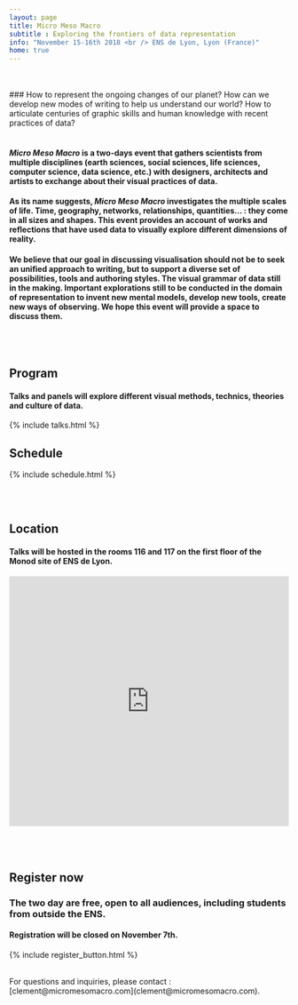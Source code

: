 ```yaml
---
layout: page
title: Micro Meso Macro
subtitle : Exploring the frontiers of data representation
info: "November 15-16th 2018 <br /> ENS de Lyon, Lyon (France)"
home: true
---
```


<br />
<br />
### How to represent the ongoing changes of our planet? How can we develop new modes of writing to help us understand our world? How to articulate centuries of graphic skills and human knowledge with recent practices of data?

<br />
<br />

#### *Micro Meso Macro* is a two-days event that gathers scientists from multiple disciplines (earth sciences, social sciences, life sciences, computer science, data science, etc.) with designers, architects and artists to exchange about their visual practices of data.

#### As its name suggests, *Micro Meso Macro* investigates the multiple scales of life. Time, geography, networks, relationships, quantities... : they come in all sizes and shapes. This event provides an account of works and reflections that have used data to visually explore different dimensions of reality.

#### We believe that our goal in discussing visualisation should not be to seek an unified approach to writing, but to support a diverse set of possibilities, tools and authoring styles. The visual grammar of data still in the making. Important explorations still to be conducted in the domain of representation to invent new mental models, develop new tools, create new ways of observing. We hope this event will provide a space to discuss them.


<br />
<br />

## Program

#### Talks and panels will explore different visual methods, technics, theories and culture of data.

{% include talks.html %}


## Schedule

{% include schedule.html %}

<br />
<br />

## Location

#### Talks will be hosted in the rooms 116 and 117 on the first floor of the Monod site of ENS de Lyon.

<iframe src="https://www.google.com/maps/embed?pb=!1m18!1m12!1m3!1d2785.063451849894!2d4.826923899999999!3d45.729822299999995!2m3!1f0!2f0!3f0!3m2!1i1024!2i768!4f13.1!3m3!1m2!1s0x47f4ea2b988f000d%3A0x6138524be92198ce!2sENS+Lyon!5e0!3m2!1sen!2sfr!4v1540203895381" width="100%" height="450" frameborder="0" style="border:0" allowfullscreen></iframe>

<br />
<br />
<br />
<br />

## Register now

### The two day are free, open to all audiences, including students from outside the ENS.  

#### Registration will be closed on November 7th.

{% include register_button.html %}



<br>
For questions and inquiries, please contact : [clement@micromesomacro.com](clement@micromesomacro.com).
